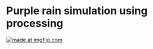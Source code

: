 # Purple rain simulation using processing
<a href="https://imgflip.com/gif/2hhl4y"><img src="https://i.imgflip.com/2hhl4y.gif" title="made at imgflip.com"/></a>

